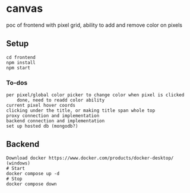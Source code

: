 # canvas

poc of frontend with pixel grid, ability to add and remove color on pixels

## Setup
```
cd frontend
npm install
npm start
```


### To-dos
```
per pixel/global color picker to change color when pixel is clicked
    done, need to readd color ability
current pixel hover coords
clicking under the title, or making title span whole top
proxy connection and implementation
backend connection and implementation
set up hosted db (mongodb?)
```
## Backend
```
Download docker https://www.docker.com/products/docker-desktop/ (windows)
# Start
docker compose up -d
# Stop
docker compose down
```
